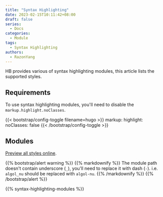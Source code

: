 ```yaml
---
title: "Syntax Highlighting"
date: 2023-02-15T10:11:42+08:00
draft: false
series:
  - Docs
categories:
  - Module
tags:
  - Syntax Highlighting
authors:
  - RazonYang
---
```


HB provides various of syntax highlighting modules, this article lists the supported styles.

<!--more-->

## Requirements

To use syntax highlighting modules, you'll need to disable the `markup.highlight.noClasses`.

{{< bootstrap/config-toggle filename=hugo >}}
markup:
  highlight:
    noClasses: false
{{< /bootstrap/config-toggle >}}

## Modules

[Preview all styles online](https://xyproto.github.io/splash/docs/all.html).

{{% bootstrap/alert warning %}}
{{% markdownify %}}
The module path doesn't contain underscore (`_`), you'll need to replace it with dash (`-`). i.e. `algol_nu` should be replaced with `algol-nu`.
{{% /markdownify %}}
{{% /bootstrap/alert %}}

{{% syntax-highlighting-modules %}}
